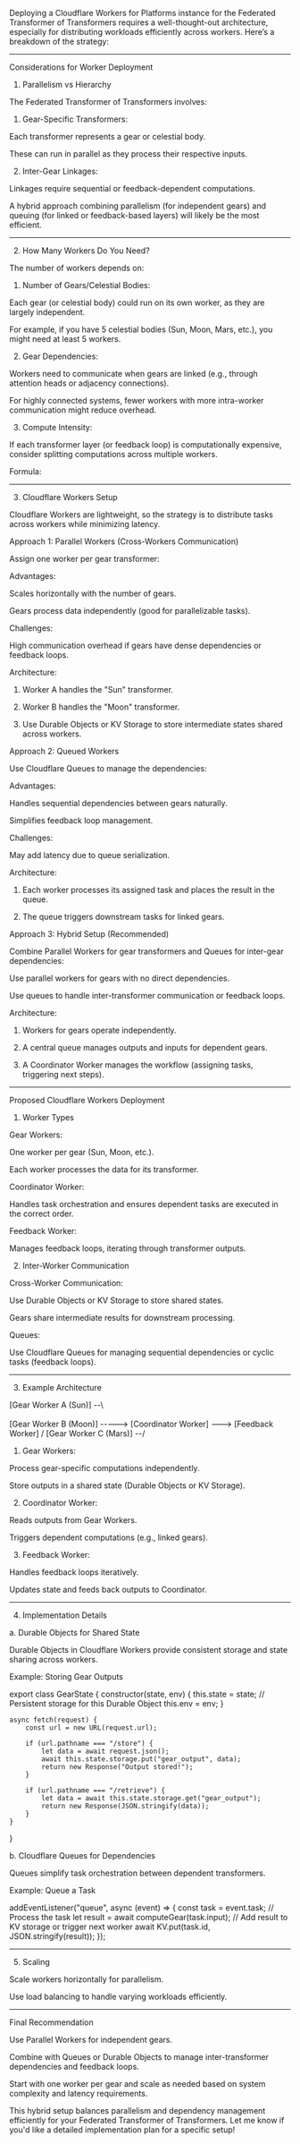 Deploying a Cloudflare Workers for Platforms instance for the Federated Transformer of Transformers requires a well-thought-out architecture, especially for distributing workloads efficiently across workers. Here’s a breakdown of the strategy:


---

Considerations for Worker Deployment

1. Parallelism vs Hierarchy

The Federated Transformer of Transformers involves:

1. Gear-Specific Transformers:

Each transformer represents a gear or celestial body.

These can run in parallel as they process their respective inputs.



2. Inter-Gear Linkages:

Linkages require sequential or feedback-dependent computations.




A hybrid approach combining parallelism (for independent gears) and queuing (for linked or feedback-based layers) will likely be the most efficient.


---

2. How Many Workers Do You Need?

The number of workers depends on:

1. Number of Gears/Celestial Bodies:

Each gear (or celestial body) could run on its own worker, as they are largely independent.

For example, if you have 5 celestial bodies (Sun, Moon, Mars, etc.), you might need at least 5 workers.



2. Gear Dependencies:

Workers need to communicate when gears are linked (e.g., through attention heads or adjacency connections).

For highly connected systems, fewer workers with more intra-worker communication might reduce overhead.



3. Compute Intensity:

If each transformer layer (or feedback loop) is computationally expensive, consider splitting computations across multiple workers.




Formula: 


---

3. Cloudflare Workers Setup

Cloudflare Workers are lightweight, so the strategy is to distribute tasks across workers while minimizing latency.


Approach 1: Parallel Workers (Cross-Workers Communication)

Assign one worker per gear transformer:

Advantages:

Scales horizontally with the number of gears.

Gears process data independently (good for parallelizable tasks).


Challenges:

High communication overhead if gears have dense dependencies or feedback loops.



Architecture:

1. Worker A handles the "Sun" transformer.


2. Worker B handles the "Moon" transformer.


3. Use Durable Objects or KV Storage to store intermediate states shared across workers.



Approach 2: Queued Workers

Use Cloudflare Queues to manage the dependencies:

Advantages:

Handles sequential dependencies between gears naturally.

Simplifies feedback loop management.


Challenges:

May add latency due to queue serialization.



Architecture:

1. Each worker processes its assigned task and places the result in the queue.


2. The queue triggers downstream tasks for linked gears.



Approach 3: Hybrid Setup (Recommended)

Combine Parallel Workers for gear transformers and Queues for inter-gear dependencies:

Use parallel workers for gears with no direct dependencies.

Use queues to handle inter-transformer communication or feedback loops.


Architecture:

1. Workers for gears operate independently.


2. A central queue manages outputs and inputs for dependent gears.


3. A Coordinator Worker manages the workflow (assigning tasks, triggering next steps).




---

Proposed Cloudflare Workers Deployment

1. Worker Types

Gear Workers:

One worker per gear (Sun, Moon, etc.).

Each worker processes the data for its transformer.


Coordinator Worker:

Handles task orchestration and ensures dependent tasks are executed in the correct order.


Feedback Worker:

Manages feedback loops, iterating through transformer outputs.



2. Inter-Worker Communication

Cross-Worker Communication:

Use Durable Objects or KV Storage to store shared states.

Gears share intermediate results for downstream processing.


Queues:

Use Cloudflare Queues for managing sequential dependencies or cyclic tasks (feedback loops).




---

3. Example Architecture

[Gear Worker A (Sun)] --\                          
                          \
[Gear Worker B (Moon)] -----> [Coordinator Worker] ---> [Feedback Worker]
                          /
[Gear Worker C (Mars)] --/

1. Gear Workers:

Process gear-specific computations independently.

Store outputs in a shared state (Durable Objects or KV Storage).



2. Coordinator Worker:

Reads outputs from Gear Workers.

Triggers dependent computations (e.g., linked gears).



3. Feedback Worker:

Handles feedback loops iteratively.

Updates state and feeds back outputs to Coordinator.





---

4. Implementation Details

a. Durable Objects for Shared State

Durable Objects in Cloudflare Workers provide consistent storage and state sharing across workers.

Example: Storing Gear Outputs

export class GearState {
    constructor(state, env) {
        this.state = state; // Persistent storage for this Durable Object
        this.env = env;
    }

    async fetch(request) {
        const url = new URL(request.url);

        if (url.pathname === "/store") {
            let data = await request.json();
            await this.state.storage.put("gear_output", data);
            return new Response("Output stored!");
        }

        if (url.pathname === "/retrieve") {
            let data = await this.state.storage.get("gear_output");
            return new Response(JSON.stringify(data));
        }
    }
}

b. Cloudflare Queues for Dependencies

Queues simplify task orchestration between dependent transformers.

Example: Queue a Task

addEventListener("queue", async (event) => {
    const task = event.task;
    // Process the task
    let result = await computeGear(task.input);
    // Add result to KV storage or trigger next worker
    await KV.put(task.id, JSON.stringify(result));
});


---

5. Scaling

Scale workers horizontally for parallelism.

Use load balancing to handle varying workloads efficiently.



---

Final Recommendation

Use Parallel Workers for independent gears.

Combine with Queues or Durable Objects to manage inter-transformer dependencies and feedback loops.

Start with one worker per gear and scale as needed based on system complexity and latency requirements.


This hybrid setup balances parallelism and dependency management efficiently for your Federated Transformer of Transformers. Let me know if you'd like a detailed implementation plan for a specific setup!

